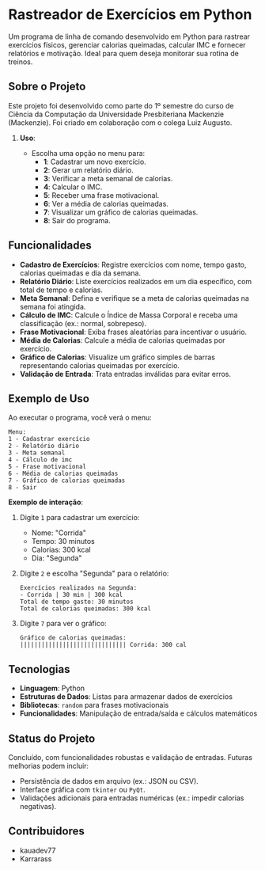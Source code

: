 # Rastreador de Exercícios em Python

Um programa de linha de comando desenvolvido em Python para rastrear exercícios físicos, gerenciar calorias queimadas, calcular IMC e fornecer relatórios e motivação. Ideal para quem deseja monitorar sua rotina de treinos.

## Sobre o Projeto

Este projeto foi desenvolvido como parte do 1º semestre do curso de Ciência da Computação da Universidade Presbiteriana Mackenzie (Mackenzie). Foi criado em colaboração com o colega Luiz Augusto.

1. **Uso**:

   - Escolha uma opção no menu para:
     - **1**: Cadastrar um novo exercício.
     - **2**: Gerar um relatório diário.
     - **3**: Verificar a meta semanal de calorias.
     - **4**: Calcular o IMC.
     - **5**: Receber uma frase motivacional.
     - **6**: Ver a média de calorias queimadas.
     - **7**: Visualizar um gráfico de calorias queimadas.
     - **8**: Sair do programa.

## Funcionalidades

- **Cadastro de Exercícios**: Registre exercícios com nome, tempo gasto, calorias queimadas e dia da semana.
- **Relatório Diário**: Liste exercícios realizados em um dia específico, com total de tempo e calorias.
- **Meta Semanal**: Defina e verifique se a meta de calorias queimadas na semana foi atingida.
- **Cálculo de IMC**: Calcule o Índice de Massa Corporal e receba uma classificação (ex.: normal, sobrepeso).
- **Frase Motivacional**: Exiba frases aleatórias para incentivar o usuário.
- **Média de Calorias**: Calcule a média de calorias queimadas por exercício.
- **Gráfico de Calorias**: Visualize um gráfico simples de barras representando calorias queimadas por exercício.
- **Validação de Entrada**: Trata entradas inválidas para evitar erros.

## Exemplo de Uso

Ao executar o programa, você verá o menu:

```
Menu:
1 - Cadastrar exercício
2 - Relatório diário
3 - Meta semanal
4 - Cálculo de imc
5 - Frase motivacional
6 - Média de calorias queimadas
7 - Gráfico de calorias queimadas
8 - Sair
```

**Exemplo de interação**:

1. Digite `1` para cadastrar um exercício:
   - Nome: "Corrida"
   - Tempo: 30 minutos
   - Calorias: 300 kcal
   - Dia: "Segunda"
2. Digite `2` e escolha "Segunda" para o relatório:

   ```
   Exercícios realizados na Segunda:
   - Corrida | 30 min | 300 kcal
   Total de tempo gasto: 30 minutos
   Total de calorias queimadas: 300 kcal
   ```
3. Digite `7` para ver o gráfico:

   ```
   Gráfico de calorias queimadas:
   |||||||||||||||||||||||||||||| Corrida: 300 cal
   ```

## Tecnologias

- **Linguagem**: Python
- **Estruturas de Dados**: Listas para armazenar dados de exercícios
- **Bibliotecas**: `random` para frases motivacionais
- **Funcionalidades**: Manipulação de entrada/saída e cálculos matemáticos

## Status do Projeto

Concluído, com funcionalidades robustas e validação de entradas. Futuras melhorias podem incluir:

- Persistência de dados em arquivo (ex.: JSON ou CSV).
- Interface gráfica com `tkinter` ou `PyQt`.
- Validações adicionais para entradas numéricas (ex.: impedir calorias negativas).

## Contribuidores

- kauadev77
- Karrarass
